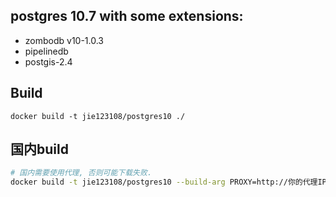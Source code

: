 ## postgres 10.7 with some extensions:

* zombodb v10-1.0.3
* pipelinedb
* postgis-2.4


## Build

```
docker build -t jie123108/postgres10 ./
```

## 国内build

```bash
# 国内需要使用代理, 否则可能下载失败.
docker build -t jie123108/postgres10 --build-arg PROXY=http://你的代理IP:1087 ./
```